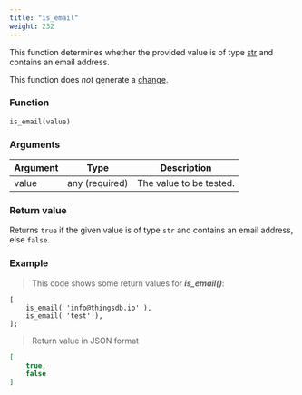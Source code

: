 ```yaml
---
title: "is_email"
weight: 232
---
```


This function determines whether the provided value is of
type [str](../../../data-types/str) and contains an email address.

This function does *not* generate a [change](../../../overview/changes).

### Function

`is_email(value)`

### Arguments

Argument | Type | Description
-------- | ---- | -----------
value | any (required) | The value to be tested.

### Return value

Returns `true` if the given value is of type `str` and contains an email address, else `false`.

### Example

> This code shows some return values for ***is_email()***:

```thingsdb,json_response
[
    is_email( 'info@thingsdb.io' ),
    is_email( 'test' ),
];
```

> Return value in JSON format

```json
[
    true,
    false
]
```
